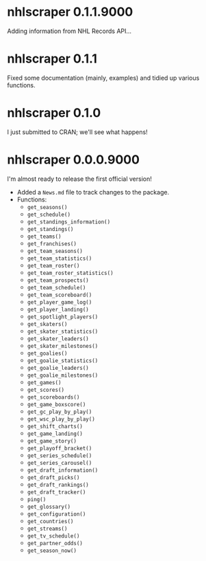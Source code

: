 # nhlscraper 0.1.1.9000

Adding information from NHL Records API...

# nhlscraper 0.1.1

Fixed some documentation (mainly, examples) and tidied up various functions.

# nhlscraper 0.1.0

I just submitted to CRAN; we'll see what happens!

# nhlscraper 0.0.0.9000

I'm almost ready to release the first official version!

- Added a `News.md` file to track changes to the package.
- Functions:
    - `get_seasons()`
    - `get_schedule()`
    - `get_standings_information()`
    - `get_standings()`
    - `get_teams()`
    - `get_franchises()`
    - `get_team_seasons()`
    - `get_team_statistics()`
    - `get_team_roster()`
    - `get_team_roster_statistics()`
    - `get_team_prospects()`
    - `get_team_schedule()`
    - `get_team_scoreboard()`
    - `get_player_game_log()`
    - `get_player_landing()`
    - `get_spotlight_players()`
    - `get_skaters()`
    - `get_skater_statistics()`
    - `get_skater_leaders()`
    - `get_skater_milestones()`
    - `get_goalies()`
    - `get_goalie_statistics()`
    - `get_goalie_leaders()`
    - `get_goalie_milestones()`
    - `get_games()`
    - `get_scores()`
    - `get_scoreboards()`
    - `get_game_boxscore()`
    - `get_gc_play_by_play()`
    - `get_wsc_play_by_play()`
    - `get_shift_charts()`
    - `get_game_landing()`
    - `get_game_story()`
    - `get_playoff_bracket()`
    - `get_series_schedule()`
    - `get_series_carousel()`
    - `get_draft_information()`
    - `get_draft_picks()`
    - `get_draft_rankings()`
    - `get_draft_tracker()`
    - `ping()`
    - `get_glossary()`
    - `get_configuration()`
    - `get_countries()`
    - `get_streams()`
    - `get_tv_schedule()`
    - `get_partner_odds()`
    - `get_season_now()`
    
